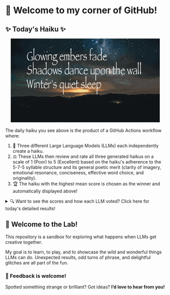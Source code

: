# 👋 Welcome to my corner of GitHub!

## ✨ Today's Haiku ✨

<p align="center">
  <img src="assets/haiku.gif" alt="Hive Mind - AI Collaboration Concept"/>
</p>

The daily haiku you see above is the product of a GitHub Actions workflow where:

1.  🐝 Three different Large Language Models (LLMs) each independently create a haiku.
2.  ⚖️ These LLMs then review and rate all three generated haikus on a scale of 1 (Poor) to 5 (Excellent) based on the haiku's adherence to the 5-7-5 syllable structure and its general poetic merit (clarity of imagery, emotional resonance, conciseness, effective word choice, and originality).
3.  🏆 The haiku with the highest mean score is chosen as the winner and automatically displayed above!

<details>
<summary>🔍 Want to see the scores and how each LLM voted? Click here for today's detailed results!</summary>

<div id="stats_marker"></div>

| Haiku | Generated By | Rated by `Llama 4 Scout` | Rated by `Llama 3.3` | Rated by `Gemma 2:9B` | Mean Score | Std Dev | Status |
| :---------------------------------------------- | :----------- | :----------------- | :---------------- | :----------------- | :--------- | :--------- | :-------- |
*Glowing embers fade  <br>Shadows dance upon the wall  <br>Winter's quiet sleep* | Llama 4 Scout | 4 / 5 | 4 / 5 | 5 / 5| 4.33 | 0.5774 | 🏆 Winner |
*Vibrant marketplace<br>Colors, textures, scents abound<br>Life's diverse tapestry<br><br>Turquoise ocean waves<br>Foam and spray upon my skin<br>Serenity found<br><br>Starlight on the hill<br>Twinkling diamonds in the vast<br>Cosmic gentle song* | Llama 3.3 | 3 / 5 | 3 / 5 | 4 / 5| 3.33 | 0.5774 |  |
*First frost kisses ground<br>Leaves in fiery hues descend<br>Winter whispers near <br><br>* | Gemma 2:9B | 4 / 5 | 4 / 5 | 3 / 5| 3.67 | 0.5774 |  |
</details>


## 🧪 Welcome to the Lab!

This repository is a sandbox for exploring what happens when LLMs get creative together. 

My  goal is to learn, to play, and to showcase the wild and wonderful things LLMs can do. Unexpected results, odd turns of phrase, and delightful glitches are all part of the fun.

### 💬 Feedback is welcome!

Spotted something strange or brilliant? Got ideas? **I’d love to hear from you!**